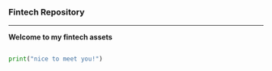 ### Fintech Repository

---
**Welcome to my fintech assets**

```python

print("nice to meet you!")


